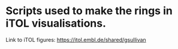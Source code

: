 # Scripts used to make the rings in iTOL visualisations.

Link to iTOL figures: https://itol.embl.de/shared/gsullivan
